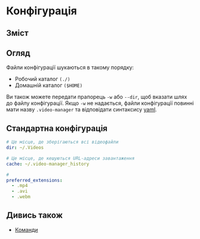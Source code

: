 <!-- markdownlint-disable MD033 MD013 -->

# Конфігурація

## Зміст

<!--toc:start-->
<!-- * [Зміст](#зміст) -->
<!-- * [Огляд](#огляд) -->
<!-- * [Стандартна конфігурація](#стандартна-конфігурація) -->
<!-- * [Дивись також](#дивись-також) -->
<!--toc:end-->

## Огляд

Файли конфігурації шукаються в такому порядку:

* Робочий каталог `(./)`
* Домашній каталог `($HOME)`

Ви також можете передати прапорець `-w` або `--dir`, щоб вказати шлях до файлу конфігурації.
Якщо `-w` не надається, файли конфігурації повинні мати назву `.video-manager` та відповідати синтаксису [yaml](https://yaml.org/).

## Стандартна конфігурація

```yaml
# Це місце, де зберігаються всі відеофайли
dir: ~/.Videos

# Це місце, де кешуються URL-адреси завантаження
cache: ~/.video-manager_history

#
preferred_extensions:
  - .mp4
  - .avi
  - .webm
```

## Дивись також

* [Команди](./commands/index.md)
